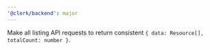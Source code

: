 ```yaml
---
'@clerk/backend': major
---
```


Make all listing API requests to return consistent `{ data: Resource[], totalCount: number }`.
